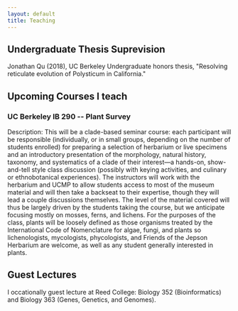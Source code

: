 ```yaml
---
layout: default
title: Teaching
---
```

## Undergraduate Thesis Suprevision

Jonathan Qu (2018), UC Berkeley Undergraduate honors thesis, "Resolving reticulate evolution of Polysticum in California."

## Upcoming Courses I teach
### UC Berkeley IB 290 -- Plant Survey
Description: This will be a clade-based seminar course: each participant will be responsible (individually, or in small groups, depending on the number of students enrolled) for preparing a selection of herbarium or live specimens and an introductory presentation of the morphology, natural history, taxonomy, and systematics of a clade of their interest—a hands-on, show-and-tell style class discussion (possibly with keying activities, and culinary or ethnobotanical experiences). The instructors will work with the herbarium and UCMP to allow students access to most of the museum material and will then take a backseat to their expertise, though they will lead a couple discussions themselves. The level of the material covered will thus be largely driven by the students taking the course, but we anticipate focusing mostly on mosses, ferns, and lichens. For the purposes of the class, plants will be loosely defined as those organisms treated by the International Code of Nomenclature for algae, fungi, and plants so lichenologists, mycologists, phycologists, and Friends of the Jepson Herbarium are welcome, as well as any student generally interested in plants.

## Guest Lectures
I occationally guest lecture at Reed College: Biology 352 (Bioinformatics) and Biology 363 (Genes, Genetics, and Genomes).

